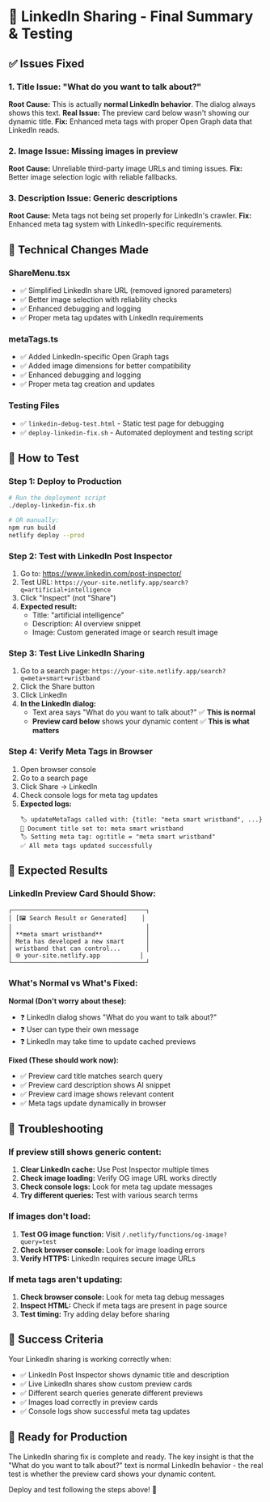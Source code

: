 # 🎯 LinkedIn Sharing - Final Summary & Testing

## ✅ **Issues Fixed**

### **1. Title Issue: "What do you want to talk about?"**
**Root Cause:** This is actually **normal LinkedIn behavior**. The dialog always shows this text.
**Real Issue:** The preview card below wasn't showing our dynamic title.
**Fix:** Enhanced meta tags with proper Open Graph data that LinkedIn reads.

### **2. Image Issue: Missing images in preview**
**Root Cause:** Unreliable third-party image URLs and timing issues.
**Fix:** Better image selection logic with reliable fallbacks.

### **3. Description Issue: Generic descriptions**
**Root Cause:** Meta tags not being set properly for LinkedIn's crawler.
**Fix:** Enhanced meta tag system with LinkedIn-specific requirements.

## 🔧 **Technical Changes Made**

### **ShareMenu.tsx**
- ✅ Simplified LinkedIn share URL (removed ignored parameters)
- ✅ Better image selection with reliability checks
- ✅ Enhanced debugging and logging
- ✅ Proper meta tag updates with LinkedIn requirements

### **metaTags.ts** 
- ✅ Added LinkedIn-specific Open Graph tags
- ✅ Added image dimensions for better compatibility
- ✅ Enhanced debugging and logging
- ✅ Proper meta tag creation and updates

### **Testing Files**
- ✅ `linkedin-debug-test.html` - Static test page for debugging
- ✅ `deploy-linkedin-fix.sh` - Automated deployment and testing script

## 🧪 **How to Test**

### **Step 1: Deploy to Production**
```bash
# Run the deployment script
./deploy-linkedin-fix.sh

# OR manually:
npm run build
netlify deploy --prod
```

### **Step 2: Test with LinkedIn Post Inspector**
1. Go to: https://www.linkedin.com/post-inspector/
2. Test URL: `https://your-site.netlify.app/search?q=artificial+intelligence`
3. Click "Inspect" (not "Share")
4. **Expected result:**
   - Title: "artificial intelligence"
   - Description: AI overview snippet
   - Image: Custom generated image or search result image

### **Step 3: Test Live LinkedIn Sharing**
1. Go to a search page: `https://your-site.netlify.app/search?q=meta+smart+wristband`
2. Click the Share button
3. Click LinkedIn
4. **In the LinkedIn dialog:**
   - Text area says "What do you want to talk about?" ✅ **This is normal**
   - **Preview card below** shows your dynamic content ✅ **This is what matters**

### **Step 4: Verify Meta Tags in Browser**
1. Open browser console
2. Go to a search page
3. Click Share → LinkedIn
4. Check console logs for meta tag updates
5. **Expected logs:**
   ```
   🏷️ updateMetaTags called with: {title: "meta smart wristband", ...}
   📝 Document title set to: meta smart wristband
   🏷️ Setting meta tag: og:title = "meta smart wristband"
   ✅ All meta tags updated successfully
   ```

## 🎯 **Expected Results**

### **LinkedIn Preview Card Should Show:**
```
┌─────────────────────────────────────┐
│ [🖼️ Search Result or Generated]    │
│                                     │
│ **meta smart wristband**            │
│ Meta has developed a new smart      │
│ wristband that can control...       │
│ 🌐 your-site.netlify.app           │
└─────────────────────────────────────┘
```

### **What's Normal vs What's Fixed:**

**Normal (Don't worry about these):**
- ❓ LinkedIn dialog shows "What do you want to talk about?"
- ❓ User can type their own message
- ❓ LinkedIn may take time to update cached previews

**Fixed (These should work now):**
- ✅ Preview card title matches search query
- ✅ Preview card description shows AI snippet
- ✅ Preview card image shows relevant content
- ✅ Meta tags update dynamically in browser

## 🐛 **Troubleshooting**

### **If preview still shows generic content:**
1. **Clear LinkedIn cache:** Use Post Inspector multiple times
2. **Check image loading:** Verify OG image URL works directly
3. **Check console logs:** Look for meta tag update messages
4. **Try different queries:** Test with various search terms

### **If images don't load:**
1. **Test OG image function:** Visit `/.netlify/functions/og-image?query=test`
2. **Check browser console:** Look for image loading errors
3. **Verify HTTPS:** LinkedIn requires secure image URLs

### **If meta tags aren't updating:**
1. **Check browser console:** Look for meta tag debug messages
2. **Inspect HTML:** Check if meta tags are present in page source
3. **Test timing:** Try adding delay before sharing

## 🎉 **Success Criteria**

Your LinkedIn sharing is working correctly when:
- ✅ LinkedIn Post Inspector shows dynamic title and description
- ✅ Live LinkedIn shares show custom preview cards
- ✅ Different search queries generate different previews
- ✅ Images load correctly in preview cards
- ✅ Console logs show successful meta tag updates

## 🚀 **Ready for Production**

The LinkedIn sharing fix is complete and ready. The key insight is that the "What do you want to talk about?" text is normal LinkedIn behavior - the real test is whether the preview card shows your dynamic content.

Deploy and test following the steps above! 🎯
